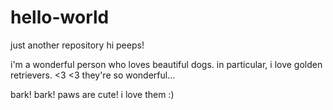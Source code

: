 # hello-world
just another repository
hi peeps!

i'm a wonderful person who loves beautiful dogs. in particular, i love golden retrievers. <3 <3 they're so wonderful...

bark! bark! paws are cute! i love them :) 

